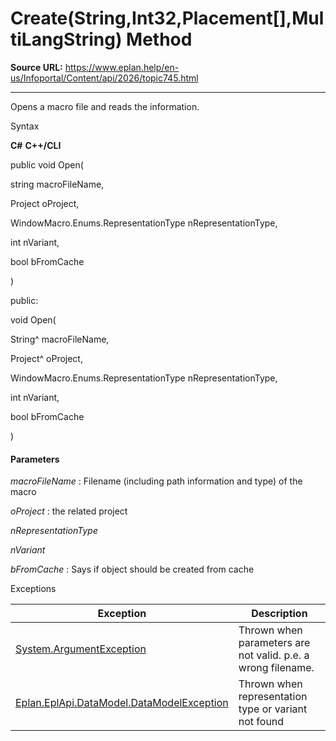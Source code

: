 # Create(String,Int32,Placement[],MultiLangString) Method

**Source URL:** https://www.eplan.help/en-us/Infoportal/Content/api/2026/topic745.html

---

Opens a macro file and reads the information.

Syntax

**C#**
**C++/CLI**


public void Open( 

   string macroFileName,

   Project oProject,

   WindowMacro.Enums.RepresentationType nRepresentationType,

   int nVariant,

   bool bFromCache

)

public:

void Open( 

   String^ macroFileName,

   Project^ oProject,

   WindowMacro.Enums.RepresentationType nRepresentationType,

   int nVariant,

   bool bFromCache

)


#### Parameters

*macroFileName*
:   Filename (including path information and type) of the macro

*oProject*
:   the related project

*nRepresentationType*


*nVariant*


*bFromCache*
:   Says if object should be created from cache

Exceptions

| Exception | Description |
| --- | --- |
| [System.ArgumentException](#) | Thrown when parameters are not valid. p.e. a wrong filename. |
| [Eplan.EplApi.DataModel.DataModelException](Eplan.EplApi.DataModelu~Eplan.EplApi.DataModel.DataModelException.html) | Thrown when representation type or variant not found |
